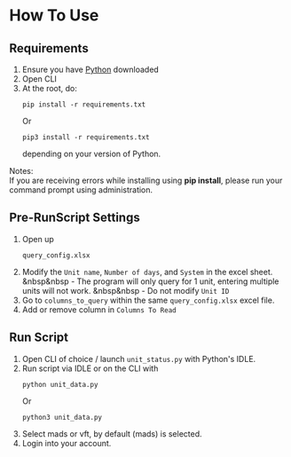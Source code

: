 # How To Use

## Requirements
1. Ensure you have [Python](https://www.python.org/downloads/) downloaded
2. Open CLI 
3. At the root, do:
    ```
    pip install -r requirements.txt
    ```
    Or
    ```
    pip3 install -r requirements.txt
    ```
    depending on your version of Python.

Notes:  
If you are receiving errors while installing using **pip install**, please run your command prompt using administration.

## Pre-RunScript Settings
1. Open up
    ```
    query_config.xlsx
    ```
2. Modify the ```Unit name```, ```Number of days```, and ```System``` in the excel sheet.  
&nbsp&nbsp - The program will only query for 1 unit, entering multiple units will not work.
&nbsp&nbsp - Do not modify ```Unit ID```
3. Go to ```columns_to_query``` within the same ```query_config.xlsx``` excel file.
5. Add or remove column in ```Columns To Read```

## Run Script
1. Open CLI of choice / launch `unit_status.py` with Python's IDLE.
2. Run script via IDLE or on the CLI with 
    ```
    python unit_data.py
    ```
    Or
    ```
    python3 unit_data.py
    ```
3. Select mads or vft, by default (mads) is selected.
4. Login into your account.

